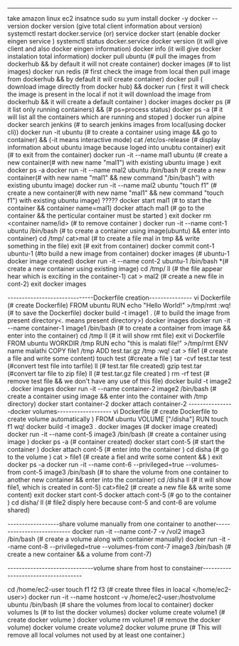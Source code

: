 ----
take amazon linux ec2 insatnce
sudo su
yum install docker -y
docker --version
docker version (give total client information about version)
systemctl restart docker.service  (or) service docker start  (enable docker eingen service )
systemctl status docker.service
docker version (it will give client and also docker eingen information)
docker info  (it will give docker instalation total information)
docker pull ubuntu (# pull the images from dockerhub && by default it will not create container)
docker images  (# to list images)
docker run redis (# first check the image from local then pull image from dockerhub && by default it will create container)                                                docker pull ( download image directly from docker hub) && docker run ( first it will check the image is present in the local if not it will download the image from dockerhub && it will create a default container )
docker images
docker ps  (# it list only running<up> containers) && (# ps=process status)
docker ps -a (# it will list all the containers which are running<up> and stoped<exited> )
docker run alpine
docker search jenkins (# to search jenkins images from local(using docker cli))
docker run -it ubuntu (# to create a container using image && go to container) && (-it means interactive mode)
cat /etc/os-release (# display information about ubuntu image because loged into unubtu container)
exit  (# to exit from the container)
docker run -it --name mal1 ubuntu (# create a new container(# with new name "mal1") with existing ubuntu image )
exit
docker ps -a
docker run -it --name mal2 ubuntu /bin/bash  (# create a new container(# with new name "mal1" && new command "/bin/bash") with existing ubuntu image)
docker run -it --name mal2 ubuntu "touch f1"  (# create a new container(# with new name "mal1" && new command "touch f1") with existing ubuntu image)  ?????
docker start mal1  (# to start the container && container name=mal1)
docker attach mal1 (# go to the container && the perticular container must be started )
exit
docker rm <container name/id>  (# to remove container )
docker run -it --name cont-1 ubuntu /bin/bash  (# to create a container using image(ubuntu) && enter into container)
cd /tmp/
cat>mal (# to create a file mal in tmp && write something in the file)
exit  (# exit from container)
docker commit cont-1 ubuntu-1  (#to build a new image<ubuntu-1> from container<cont-1>)
docker images (# ubuntu-1 docker image created)
docker run -it --name cont-2 ubuntu-1 /bin/bash  *(# create a new container<cont-2> using existing image<ubuntu-1>)
cd /tmp/
ll (# the file<mal1> appear hear which  is exciting in the container-1)
cat > mal2 (# create a new file<mal2> in cont-2)
exit
docker images

------------------------------Dockerfile creation---------------
vi Dockerfile (# create Dockerfile)
FROM ubuntu
RUN echo "Hello World!" >/tmp/rmt
:wq!  (# to save the Dockerfile)
docker build -t image1 .  (# to build the image<image1> from present directory<. means present directory>)
docker images
docker run -it --name container-1 image1 /bin/bash  (# to create a container<container-1> from image<image1>  && enter into the container)
cd /tmp
ll (# it will show rmt file)
exit
vi Dockerfile
FROM ubuntu
WORKDIR /tmp
RUN echo "this is malati file!" >/tmp/rmt
ENV name malathi
COPY file1 /tmp
ADD test.tar.gz /tmp
:wq!
cat > file1   (# create a file and write some content)
touch test  (#create a file<test> )
tar -cvf test.tar test  (#convert test file into tarfile)
ll (# test.tar file created)
gzip test.tar (#convert tar file to zip file)
ll (# test.tar.gz file created )
rm -rf test (# remove test file && we don't have any use of this file)
docker build -t image2 .
docker images
docker run -it --name container-2 image2 /bin/bash   (# create a container<container-2> using image<image2>  && enter into the container with /tmp directory)
docker start container-2
docker attach container-2
----------------docker volumes-------------------
vi Dockerfile  (# create Dockerfile to create volume automatically )
FROM ubuntu
VOLUME ["/disha"]
RUN touch f1
wq!
docker build -t image3 .
docker images  (# docker image <image3> created)
docker run -it --name cont-5 image3 /bin/bash  (# create a container <cont-5> using image <image3>)
docker ps -a (# container <cont-5> created)
docker start cont-5 (# start the container <cont-5> )
docker attach cont-5  (# enter into the container )
cd disha (# go to the volume <disha>)
cat > file1 (# create a fiel and write some content && )
exit
docker ps -a
docker run -it --name cont-6 --privileged=true --volumes-from cont-5 image3 /bin/bash  (# to share the volume from one container<cont-5> to another new container<cont-6> && enter into the container)
cd /disha
ll (# it will show file1, which is created in cont-5)
cat>file2  (# create a new file <file2>  && write some content)
exit
docker start cont-5
docker attach cont-5 (# go to the container <cont-5> )
cd disha/
ll (# file2<which is created in cont-6> disply here because cont-5 and cont-6 are volume shared)

------------------share volume manually from one container to another---------------------------
docker run -it --name cont-7 -v /vol2 image3 /bin/bash  (# create a volume <vol2> along with container manually)
docker run -it --name cont-8 --privileged=true --volumes-from cont-7 image3 /bin/bash  (# create a new container <cont-8> && a volume from cont-7)

------------------------------volume share from host to constainer------------------------------------

cd /home/ec2-user
touch f1 f2 f3  (# create three files in loacal </home/ec2-user>)
docker run -it --name hostcont -v /home/ec2-user:/hostvolume ubuntu /bin/bash   (# share the volumes from local to container<hostcont>)
docker volumes ls    (# to list the docker volumes)
docker volume create volume1    (# create docker volume <volume1>)
docker volume rm volume1    (# remove the docker volume<volume1>)
docker volume create volume2
docker volume prune       (#  This will remove all local volumes not used by at least one container.)
